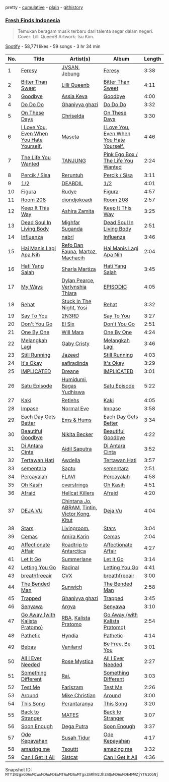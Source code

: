pretty - [cumulative](/playlists/cumulative/37i9dQZF1DWSGWRWu30rg7.md) - [plain](/playlists/plain/37i9dQZF1DWSGWRWu30rg7) - [githistory](https://github.githistory.xyz/mackorone/spotify-playlist-archive/blob/main/playlists/plain/37i9dQZF1DWSGWRWu30rg7)

### [Fresh Finds Indonesia](https://open.spotify.com/playlist/37i9dQZF1DWSGWRWu30rg7)

> Temukan beragam musik terbaru dari talenta segar dalam negeri\. Cover: Lilli QueenB  Artwork: Isu Kim.

[Spotify](https://open.spotify.com/user/spotify) - 58,771 likes - 59 songs - 3 hr 34 min

| No. | Title | Artist(s) | Album | Length |
|---|---|---|---|---|
| 1 | [Feresy](https://open.spotify.com/track/3Ll6cpR9LADReX5YQsLzSM) | [JVSAN](https://open.spotify.com/artist/1xA9kgJzlNa0CRc5ddVeJc), [Jebung](https://open.spotify.com/artist/77t6V3aopGYc0ZhsTyRS3z) | [Feresy](https://open.spotify.com/album/3GCBd5c8iDG14kuyguHml1) | 3:38 |
| 2 | [Bitter Than Sweet](https://open.spotify.com/track/3V4zDb4DonsHySjOcwahBb) | [Lilli Queenb](https://open.spotify.com/artist/1fBBk0Qzy3fBnbt1R21nk3) | [Bitter Than Sweet](https://open.spotify.com/album/5GNS3s7mpg2TZY0pmdzl9s) | 4:11 |
| 3 | [Goodbye](https://open.spotify.com/track/2Y0urZFdAgGea1YnEO67QC) | [Assia Keva](https://open.spotify.com/artist/78rdZWsKiflQNcM4ecLyi8) | [Goodbye](https://open.spotify.com/album/27JbvGyurGAAq8GctnsnoL) | 4:00 |
| 4 | [Do Do Do](https://open.spotify.com/track/7I8fKkJqpLZqJRXar0R8Rj) | [Ghaniyya ghazi](https://open.spotify.com/artist/5PIiQ7ZNG2Ij5LHNBtJhbA) | [Do Do Do](https://open.spotify.com/album/6XUJJ6Zf5ArvFvo603okbN) | 3:32 |
| 5 | [On These Days](https://open.spotify.com/track/50tg0MhVYLYLlUIRkZMtlr) | [Chriselda](https://open.spotify.com/artist/2U9rPOlR5Osiq6sRuL0dSr) | [On These Days](https://open.spotify.com/album/24daMuc7N7ATgrxs1ABsdt) | 3:30 |
| 6 | [I Love You, Even When You Hate Yourself.](https://open.spotify.com/track/56Ts7vcuIEUP86yHufXQMg) | [Maseta](https://open.spotify.com/artist/7BcNm58gfM6re7QMPFqlo6) | [I Love You, Even When You Hate Yourself.](https://open.spotify.com/album/17jSPoo8UeD596IwL13xig) | 4:46 |
| 7 | [The Life You Wanted](https://open.spotify.com/track/01XG1D7cQSiBNtA5BuHNh6) | [TANJUNG](https://open.spotify.com/artist/3ak1W9Pqd8qzBllVATA3Du) | [Pink Ego Box / The Life You Wanted](https://open.spotify.com/album/6DvQMUqs5EvJGQsSfdRg5J) | 2:24 |
| 8 | [Percik / Sisa](https://open.spotify.com/track/55njNFlOd2Mtm9Ts9eX6Hm) | [Reruntuh](https://open.spotify.com/artist/3TXx6cyIVfjddsP6Vygy7a) | [Percik / Sisa](https://open.spotify.com/album/1qtINH88KImKZezbnPJDb9) | 3:11 |
| 9 | [1/2](https://open.spotify.com/track/4EQRJi73vi9fxwanoVDWN5) | [DEABDIL](https://open.spotify.com/artist/0DdKmEBoSQuTWY9Mo2EQm2) | [1/2](https://open.spotify.com/album/4848PQb7kQXZSDQWkynfAv) | 4:01 |
| 10 | [Figura](https://open.spotify.com/track/6GKcFTITqwSip9irjOozDg) | [Rudye](https://open.spotify.com/artist/1AvsY9OEPgxyIsYZ6fCdfA) | [Figura](https://open.spotify.com/album/6qryoO8FKZqdNzleoNkDD6) | 4:57 |
| 11 | [Room 208](https://open.spotify.com/track/2rHSSkONJW6NVuLqPFoBUn) | [diondjokoadi](https://open.spotify.com/artist/3whzsIqAkpNv0rxyARK82D) | [Room 208](https://open.spotify.com/album/1xEaF4g1MwMC3M7Sm7ht4M) | 2:57 |
| 12 | [Keep It This Way](https://open.spotify.com/track/11HbEquQhnApnsVmM4nxwy) | [Ashira Zamita](https://open.spotify.com/artist/7u6zt5ZVx1yiUWbCzCyD2l) | [Keep It This Way](https://open.spotify.com/album/11VnadBv6Uko9zihGEsFKq) | 3:25 |
| 13 | [Dead Soul In Living Body](https://open.spotify.com/track/09oPpMzLofoIrDLXczqrFa) | [Mighfar Suganda](https://open.spotify.com/artist/6fnPHFhTbkcDHj9CjpGzlG) | [Dead Soul In Living Body](https://open.spotify.com/album/4u4l5UD9quXloGGCkHMFWG) | 2:51 |
| 14 | [Influenza](https://open.spotify.com/track/7e7kfWQajrwYf4gHTkHMuV) | [nabrl](https://open.spotify.com/artist/5GVJHGv60gaGD7fQCcXHi5) | [Influenza](https://open.spotify.com/album/3BGhIO04xMVOCdrMltCaak) | 3:46 |
| 15 | [Hai Manis Lagi Apa Nih](https://open.spotify.com/track/7y70dHI6Vyr7trXi1FEi3h) | [Refo Dan Fauna](https://open.spotify.com/artist/6ILCDTreFre4EDfBZxCGxi), [Martoz](https://open.spotify.com/artist/0aelRPUDICiGSxEUQLuNmM), [Machacih](https://open.spotify.com/artist/1Qe4SovuQL0XdGtmei0vli) | [Hai Manis Lagi Apa Nih](https://open.spotify.com/album/2SPLOwR4d2V50js0i8ksrb) | 2:04 |
| 16 | [Hati Yang Salah](https://open.spotify.com/track/2YHI9cmQdtX8hV7NxKMcia) | [Sharla Martiza](https://open.spotify.com/artist/5yXlvtoCNwJJHMztACsnd9) | [Hati Yang Salah](https://open.spotify.com/album/1XLoYmDTmb4hpc2n7AAEKb) | 3:45 |
| 17 | [My Ways](https://open.spotify.com/track/0lgOyIxWf1A5PVkbxW4dOL) | [Dylan Pearce](https://open.spotify.com/artist/7KKvQnTOtvJJITks84EYjx), [Verlynshia Thiara](https://open.spotify.com/artist/3ogTDidre9bB0foUi9BHab) | [EPISODIC](https://open.spotify.com/album/1zcWfoIRkJD8Ldu63mn0NS) | 4:05 |
| 18 | [Rehat](https://open.spotify.com/track/0ADuwm9OzELxnYBD0lBJpc) | [Stuck In The Night](https://open.spotify.com/artist/3eDJwdPoyjjTILmVPDjcQZ), [Yosi](https://open.spotify.com/artist/0aTsJMBvRZsEyP67xtOvgm) | [Rehat](https://open.spotify.com/album/20ch9Pvf050tvhf2Htr59a) | 3:32 |
| 19 | [Say To You](https://open.spotify.com/track/6TzVlySQiD19ToP8nZAf1z) | [2N3RD](https://open.spotify.com/artist/2YXppeJYfVtkLyqLdQwozb) | [Say To You](https://open.spotify.com/album/3izelWOdse0OZUjJr89qLN) | 3:27 |
| 20 | [Don't You Go](https://open.spotify.com/track/7qINrsCcAiKCcAJcelpzQB) | [El Six](https://open.spotify.com/artist/0mszflxsQbT6tB6MBWx09D) | [Don't You Go](https://open.spotify.com/album/7vrsKztIXJS3jhpqGcUoMQ) | 2:51 |
| 21 | [One By One](https://open.spotify.com/track/1UJtWFHFTFPhD7ObFWcPBu) | [Will Mara](https://open.spotify.com/artist/5NxczTw9yZIX62WvzQ24mF) | [One By One](https://open.spotify.com/album/68lCxjCp5YnBDCMroaIYoN) | 4:24 |
| 22 | [Melangkah Lagi](https://open.spotify.com/track/0Cef6sXNNTgktgB2ZUOypF) | [Gaby Cristy](https://open.spotify.com/artist/7pH5siKE8NsevuME0IxR6Z) | [Melangkah Lagi](https://open.spotify.com/album/2RTG2DGaH9oVcvSTN6bRHg) | 3:46 |
| 23 | [Still Running](https://open.spotify.com/track/4fJ6ndHJdj9JVN7QGa7Jvr) | [Jazeed](https://open.spotify.com/artist/7KL0E0rwZuLjkKzleQgzPq) | [Still Running](https://open.spotify.com/album/4XloRhIkb5oHxQCeRbsnhs) | 4:03 |
| 24 | [It's Okay](https://open.spotify.com/track/0J1WHHbSmu6t2FSMFg5Suc) | [safiradinda](https://open.spotify.com/artist/2dptqJyVPAcFp771zi3IOP) | [It's Okay](https://open.spotify.com/album/3iyrcd6cdMok6Jauqri9Rw) | 3:29 |
| 25 | [IMPLICATED](https://open.spotify.com/track/50JccTURPvYde2pcARbEgz) | [Dreane](https://open.spotify.com/artist/3jGBrkfigCO8a21DpyiOMa) | [IMPLICATED](https://open.spotify.com/album/0coC3q1V4LfDXCBwUBXb8K) | 3:01 |
| 26 | [Satu Episode](https://open.spotify.com/track/2B9PQPeNFwJoeP87QIEtC6) | [Humidumi](https://open.spotify.com/artist/1dwMXJoNbFfZYWsQvhofyS), [Bagas Yudhiswa](https://open.spotify.com/artist/4ui58ATHcmmgu8bhi1yX5c) | [Satu Episode](https://open.spotify.com/album/1H0szrIN3UUcRPLemBmXRj) | 5:22 |
| 27 | [Kaki](https://open.spotify.com/track/50flApdRym9r3AFLGDHPxV) | [Retlehs](https://open.spotify.com/artist/1Zinn1WzK7KHfvgBUuGrrX) | [Kaki](https://open.spotify.com/album/1ZpDRrlUEUz0dm3F6OPgiL) | 4:05 |
| 28 | [Impase](https://open.spotify.com/track/7mswqg2hFcscrElFcsJNlt) | [Normal Eve](https://open.spotify.com/artist/6c7nlW5vkowcTcgspuXUIS) | [Impase](https://open.spotify.com/album/3JypizCqKtKtbl7wRV3iO0) | 3:58 |
| 29 | [Each Day Gets Better](https://open.spotify.com/track/3y26UJaoYhL5Yog3w2LKST) | [Ems & Hums](https://open.spotify.com/artist/6Vq4RUIxu8q1jjV9NjkjxR) | [Each Day Gets Better](https://open.spotify.com/album/2dpZZsKm6fDdkgsjQ4kzYs) | 3:34 |
| 30 | [Beautiful Goodbye](https://open.spotify.com/track/7jNvy7TO1Dxv9UrfM2pYc7) | [Nikita Becker](https://open.spotify.com/artist/3yEwcJ5cmuQURGSDf94qxG) | [Beautiful Goodbye](https://open.spotify.com/album/6MeMncQeaZcKyBnBjv20Dd) | 4:22 |
| 31 | [Di Antara Cinta](https://open.spotify.com/track/3TWHzDiLfO4pU6tZklMhQ6) | [Aidil Saputra](https://open.spotify.com/artist/3kaVaY8A7Qe48YCkJuZZXd) | [Di Antara Cinta](https://open.spotify.com/album/3omp2LDIfA3JK9r67mnxy6) | 3:52 |
| 32 | [Tertawan Hati](https://open.spotify.com/track/3i0h88q1HBtbdIg2bPxs54) | [Awdella](https://open.spotify.com/artist/2A7XpBQ8X227lVi5BphdPw) | [Tertawan Hati](https://open.spotify.com/album/3Je4P8ARv9FvEIcOJJXIKl) | 3:57 |
| 33 | [sementara](https://open.spotify.com/track/3nuud9nvrCuWnRnEFQOhUj) | [Saptu](https://open.spotify.com/artist/49oINsb4jSzxF3zz0tcmJ1) | [sementara](https://open.spotify.com/album/4pOsNcaX2wq8Nwg3ofVuNR) | 2:51 |
| 34 | [Percayalah](https://open.spotify.com/track/4ixIfr5NkzV2dS1jkVtXA1) | [FLAVI](https://open.spotify.com/artist/5r8TrEZRutYWF8BKrZFVRL) | [Percayalah](https://open.spotify.com/album/4jPuSTqw0ct0R40jyxzoND) | 4:58 |
| 35 | [Oh Kasih](https://open.spotify.com/track/1Hn0WTSUfw5CpFmUTxQuVV) | [overstrings](https://open.spotify.com/artist/1o6DoqxSiH4hwFrAD1H3Zj) | [Oh Kasih](https://open.spotify.com/album/0mcXPZO5lnczaEI3VkAhDG) | 4:51 |
| 36 | [Afraid](https://open.spotify.com/track/2B4LbA1ARtGOtwUWolKv1G) | [Hellcat Killers](https://open.spotify.com/artist/3x29a7yXmmcTD1qhooJ8Ut) | [Afraid](https://open.spotify.com/album/6ciTvoh19OJp6r0e2MgFSU) | 4:20 |
| 37 | [DEJA VU](https://open.spotify.com/track/54uGhbPxHvcwaYpwkDAnL4) | [Chintana Jo](https://open.spotify.com/artist/1O2AdjDXC1VqjYE7PwDILf), [ABRAM](https://open.spotify.com/artist/0pBr6pYsK2cI90frSj9VgL), [Tintin](https://open.spotify.com/artist/79dBBbf22bLsxtklqr9x6y), [Victor Kong](https://open.spotify.com/artist/1wRDUXp3D3beKAcE5XxYdm), [Kitut](https://open.spotify.com/artist/0sARNVxRbF1f7xBM8OMP5q) | [Deja Vu](https://open.spotify.com/album/7uXQmMAkEPKSSXz36dqRim) | 4:04 |
| 38 | [Stars](https://open.spotify.com/track/4TgJR3oO2zlZKD9XHLL9RH) | [Livingroom.](https://open.spotify.com/artist/7waocZDnwhSgSPIt7By0QA) | [Stars](https://open.spotify.com/album/5frOzhqkmWQHMSx6dDG8TR) | 3:04 |
| 39 | [Cemas](https://open.spotify.com/track/6EyrIy71F8iLvlyLeu5MVx) | [Amira Karin](https://open.spotify.com/artist/3rCwi62vIXjO26qeTbDtKp) | [Cemas](https://open.spotify.com/album/5tFw3xFreyS9zIJbD9Kwww) | 2:04 |
| 40 | [Affectionate Affair](https://open.spotify.com/track/33563e4XMpBs9OBYpBQG16) | [Roadtrip to Antarctica](https://open.spotify.com/artist/6Wr42eApWX8mSqh75AIFDg) | [Affectionate Affair](https://open.spotify.com/album/477qasaxfv5rDkpgIhERFi) | 4:27 |
| 41 | [Let It Go](https://open.spotify.com/track/57i02mEM3m4FloG3j5KbUP) | [Summerlane](https://open.spotify.com/artist/5qNRmCwvoxDRNP12wW3s0H) | [Let It Go](https://open.spotify.com/album/0lNGgL9p2MsLsOql9eqOJ5) | 3:14 |
| 42 | [Letting You Go](https://open.spotify.com/track/3uWmtSy4g7gzWnxlvQ3V8w) | [Radinal](https://open.spotify.com/artist/7jtCIfuhpqFUoFax7JE0Jg) | [Letting You Go](https://open.spotify.com/album/3oij8yToc4yr1lYx6eYRHB) | 4:41 |
| 43 | [breathfreeair](https://open.spotify.com/track/2eh1ggIiJNPYavR11GReY2) | [CVX](https://open.spotify.com/artist/3YDAdiXuKjmL0SsiCr1eyz) | [breathfreeair](https://open.spotify.com/album/5Es13NmMzuUWdsbXoTNmw6) | 3:00 |
| 44 | [The Bended Man](https://open.spotify.com/track/6aKj56S8DrVrwiRraHd72f) | [Sunwich](https://open.spotify.com/artist/45KFMEB3QETjFvFME86vYO) | [The Bended Man](https://open.spotify.com/album/6nHeVcX21JmpTJB48qhVzb) | 2:58 |
| 45 | [Trapped](https://open.spotify.com/track/66PLfpsHlvgIUNhTf7ye0E) | [Ghaniyya ghazi](https://open.spotify.com/artist/5PIiQ7ZNG2Ij5LHNBtJhbA) | [Trapped](https://open.spotify.com/album/2ejYPg42rLPpi8FJSVRPBL) | 3:45 |
| 46 | [Senyawa](https://open.spotify.com/track/13V1yrErMztTHzpWVjS6an) | [Argya](https://open.spotify.com/artist/7rVPsWBuMF1WterQHgYjbE) | [Senyawa](https://open.spotify.com/album/5ZTN4rv6v9AGB669D8b4Nb) | 3:10 |
| 47 | [Go Away \(with Kalista Pratomo\)](https://open.spotify.com/track/69PVgck9tTafzHqoiTCUn4) | [RBA](https://open.spotify.com/artist/3w364H4OAdrvrFlTmP8kB8), [Kalista Pratomo](https://open.spotify.com/artist/6YHGY4O1q3SFSKw2axKG4O) | [Go Away \(with Kalista Pratomo\)](https://open.spotify.com/album/2QlVzNXLMGXc1NclgP4NgU) | 2:54 |
| 48 | [Pathetic](https://open.spotify.com/track/4yHBuPjI1w7YMnnQeYQBoG) | [Hyndia](https://open.spotify.com/artist/6rz8KB9pctNbwzJVvRb4sK) | [Pathetic](https://open.spotify.com/album/2OU7fpH4jeYyvk8WNyQGbC) | 4:14 |
| 49 | [Bebas](https://open.spotify.com/track/0C5qN24tplFMuFCGXk1JlS) | [Vaniland](https://open.spotify.com/artist/2xtTpEJIZnFwoRbEP5QvBG) | [Be Free, Be You](https://open.spotify.com/album/1SDuPvrIapAt1AO2YI1lDh) | 3:01 |
| 50 | [All I Ever Needed](https://open.spotify.com/track/41lv8KU7MsCEHjsSa7seJA) | [Rose Mystica](https://open.spotify.com/artist/5VYj1fc8JdHU3BGpSw1hbf) | [All I Ever Needed](https://open.spotify.com/album/2RwDuCmRcIlThc8CDvY4b3) | 2:27 |
| 51 | [Something Different](https://open.spotify.com/track/10PKCKhE6tEjgKsQyh8Hul) | [Rai.](https://open.spotify.com/artist/2OmqkucL2UpLXU7sMkUVd5) | [Something Different](https://open.spotify.com/album/6THsdtPFBCD4JKZ5mOauE0) | 3:03 |
| 52 | [Test Me](https://open.spotify.com/track/5LOeg8IP2vyfllps6c9cGy) | [Fariszam](https://open.spotify.com/artist/5D77od8p9I7ehZu9g5cc2E) | [Test Me](https://open.spotify.com/album/7EU6PWBvRRUCoYgFcqfCcY) | 2:26 |
| 53 | [Around](https://open.spotify.com/track/7vxrfPMpFRwmCnnynwRQ0o) | [Mike Christian](https://open.spotify.com/artist/71GZvYYghNHJuiJols66SM) | [Around](https://open.spotify.com/album/5z88kxf9LjJNseZXaDkNgd) | 3:00 |
| 54 | [This Song](https://open.spotify.com/track/4iU7WDqW9faZAVCvNghtLD) | [Perantaranya](https://open.spotify.com/artist/2BGEARzgCcVxwfJZeuJzm7) | [This Song](https://open.spotify.com/album/0A5jDKJJ3bFRlYfJOmHNKw) | 3:20 |
| 55 | [Back to Stranger](https://open.spotify.com/track/1EKKU1yG2gAQVe47FVFA2A) | [MATES](https://open.spotify.com/artist/3rLMfTTViutuLBcFf3bt4f) | [Back to Stranger](https://open.spotify.com/album/4TfZ4POxQu2SCusotWt3H8) | 3:07 |
| 56 | [Soon Enough](https://open.spotify.com/track/4B28PPpSQlSrhOnXKM6PLq) | [Dega Putra](https://open.spotify.com/artist/1i8OmUxiySaMGH66K7qgcj) | [Soon Enough](https://open.spotify.com/album/6TAsKqn53cqooOWUvs2ZzF) | 3:37 |
| 57 | [Ode Kepayahan](https://open.spotify.com/track/0wWkzPpPyVc7f34pe4B9s6) | [Susah Tidur](https://open.spotify.com/artist/25DNQ6DRKKcDW9E4ZiRESv) | [Ode Kepayahan](https://open.spotify.com/album/3jd9tgBZihLuMzuCyOf1u2) | 4:17 |
| 58 | [amazing me](https://open.spotify.com/track/7qd8KYdZwgUQFK6ibzKBpJ) | [Tsouttt](https://open.spotify.com/artist/2Efpja9FqSGvd3DjsSYBgU) | [amazing me](https://open.spotify.com/album/7hY1Q8TCBJkP1NbZxuJuDU) | 3:32 |
| 59 | [Can I Get It All](https://open.spotify.com/track/4wsSDG3bUSD6OMAzxyDsa0) | [Sistcat](https://open.spotify.com/artist/1WopbxXiSbrfrv77uSiEjj) | [Can I Get It All](https://open.spotify.com/album/0XGKoWA9BZq2mpUIkshDFF) | 4:36 |

Snapshot ID: `MTY1NzgxODAwMCwwMDAwMDEwMTAwMDAwMTgxZmRhNzJhZmQwMDAwMDE4MWZjYTA1OGNj`
